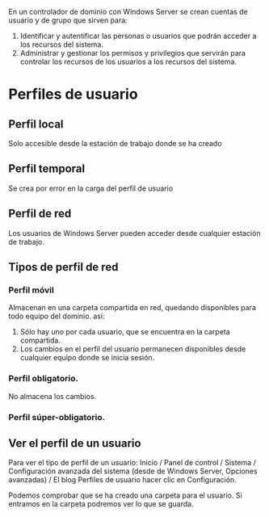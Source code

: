 En un controlador de dominio con Windows Server se crean cuentas de usuario y de grupo que sirven para:

1. Identificar y autentificar las personas o usuarios que podrán acceder a los recursos del sistema.
2. Administrar y gestionar los permisos y privilegios que servirán para controlar los recursos de los usuarios a los recursos del sistema.

# Perfiles de usuario

## Perfil local
Solo accesible desde la estación de trabajo donde se ha creado

## Perfil temporal
Se crea por error en la carga del perfil de usuario

## Perfil de red
Los usuarios de Windows Server pueden acceder desde cualquier estación de trabajo.

## Tipos de perfil de red
### Perfil móvil
Almacenan en una carpeta compartida en red, quedando disponibles para todo equipo del dominio. así:

1. Sólo hay uno por cada usuario, que se encuentra en la carpeta compartida.
2. Los cambios en el perfil del usuario permanecen disponibles desde cualquier equipo donde se inicia sesión.

### Perfil obligatorio. 

No almacena los cambios. 

### Perfil súper-obligatorio.

## Ver el perfil de un usuario

Para ver el tipo de perfil de un usuario:
Inicio / Panel de control / Sistema / Configuración avanzada del sistema (desde de Windows Server, Opciones avanzadas) 
/ El blog Perfiles de usuario hacer clic en Configuración.

Podemos comprobar que se ha creado una carpeta para el usuario. Si entramos en la carpeta podremos ver lo que se guarda.
